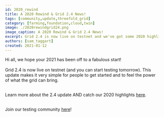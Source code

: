 ```yaml
---
id: 2020_rewind
title: A 2020 Rewind & Grid 2.4 News!
tags: [community,update,threefold_grid]
category: [farming,foundation,cloud,twin]
image: ./2020rewindgrid24.png
image_caption: A 2020 Rewind & Grid 2.4 News!
excerpt: Grid 2.4 is now live on testnet and we've got some 2020 highlights to share with you as well!
authors: [sam_taggart]
created: 2021-01-12
---
```


Hi all, we hope your 2021 has been off to a fabulous start!
<br/>
<br/>
Grid 2.4 is now live on testnet (and you can start testing tomorrow). This update makes it very simple for people to get started and to feel the power of what the grid can bring.
<br/>
<br/>

Learn more about the 2.4 update AND catch our 2020 highlights [here](https://wiki.threefold.io/#/grid24_and_2020).
<br/>
<br/>

Join our testing community [here](https://t.me/joinchat/TSI25Ee-RcQaOmieYJ9Yyg)!